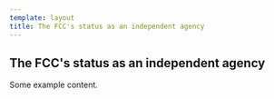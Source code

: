 ```yaml
---
template: layout
title: The FCC's status as an independent agency
---
```


## The FCC's status as an independent agency

Some example content.

